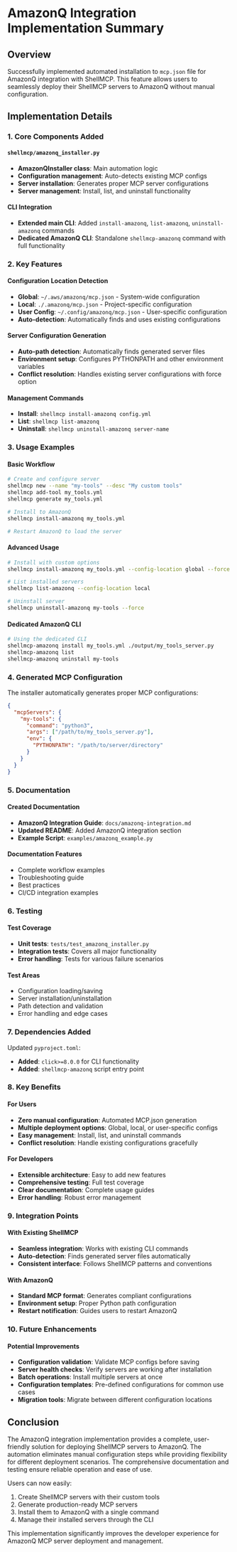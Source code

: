 # AmazonQ Integration Implementation Summary

## Overview

Successfully implemented automated installation to `mcp.json` file for AmazonQ integration with ShellMCP. This feature allows users to seamlessly deploy their ShellMCP servers to AmazonQ without manual configuration.

## Implementation Details

### 1. Core Components Added

#### `shellmcp/amazonq_installer.py`
- **AmazonQInstaller class**: Main automation logic
- **Configuration management**: Auto-detects existing MCP configs
- **Server installation**: Generates proper MCP server configurations
- **Server management**: Install, list, and uninstall functionality

#### CLI Integration
- **Extended main CLI**: Added `install-amazonq`, `list-amazonq`, `uninstall-amazonq` commands
- **Dedicated AmazonQ CLI**: Standalone `shellmcp-amazonq` command with full functionality

### 2. Key Features

#### Configuration Location Detection
- **Global**: `~/.aws/amazonq/mcp.json` - System-wide configuration
- **Local**: `./.amazonq/mcp.json` - Project-specific configuration  
- **User Config**: `~/.config/amazonq/mcp.json` - User-specific configuration
- **Auto-detection**: Automatically finds and uses existing configurations

#### Server Configuration Generation
- **Auto-path detection**: Automatically finds generated server files
- **Environment setup**: Configures PYTHONPATH and other environment variables
- **Conflict resolution**: Handles existing server configurations with force option

#### Management Commands
- **Install**: `shellmcp install-amazonq config.yml`
- **List**: `shellmcp list-amazonq` 
- **Uninstall**: `shellmcp uninstall-amazonq server-name`

### 3. Usage Examples

#### Basic Workflow
```bash
# Create and configure server
shellmcp new --name "my-tools" --desc "My custom tools"
shellmcp add-tool my_tools.yml
shellmcp generate my_tools.yml

# Install to AmazonQ
shellmcp install-amazonq my_tools.yml

# Restart AmazonQ to load the server
```

#### Advanced Usage
```bash
# Install with custom options
shellmcp install-amazonq my_tools.yml --config-location global --force

# List installed servers
shellmcp list-amazonq --config-location local

# Uninstall server
shellmcp uninstall-amazonq my-tools --force
```

#### Dedicated AmazonQ CLI
```bash
# Using the dedicated CLI
shellmcp-amazonq install my_tools.yml ./output/my_tools_server.py
shellmcp-amazonq list
shellmcp-amazonq uninstall my-tools
```

### 4. Generated MCP Configuration

The installer automatically generates proper MCP configurations:

```json
{
  "mcpServers": {
    "my-tools": {
      "command": "python3",
      "args": ["/path/to/my_tools_server.py"],
      "env": {
        "PYTHONPATH": "/path/to/server/directory"
      }
    }
  }
}
```

### 5. Documentation

#### Created Documentation
- **AmazonQ Integration Guide**: `docs/amazonq-integration.md`
- **Updated README**: Added AmazonQ integration section
- **Example Script**: `examples/amazonq_example.py`

#### Documentation Features
- Complete workflow examples
- Troubleshooting guide
- Best practices
- CI/CD integration examples

### 6. Testing

#### Test Coverage
- **Unit tests**: `tests/test_amazonq_installer.py`
- **Integration tests**: Covers all major functionality
- **Error handling**: Tests for various failure scenarios

#### Test Areas
- Configuration loading/saving
- Server installation/uninstallation
- Path detection and validation
- Error handling and edge cases

### 7. Dependencies Added

Updated `pyproject.toml`:
- **Added**: `click>=8.0.0` for CLI functionality
- **Added**: `shellmcp-amazonq` script entry point

### 8. Key Benefits

#### For Users
- **Zero manual configuration**: Automated MCP.json generation
- **Multiple deployment options**: Global, local, or user-specific configs
- **Easy management**: Install, list, and uninstall commands
- **Conflict resolution**: Handle existing configurations gracefully

#### For Developers
- **Extensible architecture**: Easy to add new features
- **Comprehensive testing**: Full test coverage
- **Clear documentation**: Complete usage guides
- **Error handling**: Robust error management

### 9. Integration Points

#### With Existing ShellMCP
- **Seamless integration**: Works with existing CLI commands
- **Auto-detection**: Finds generated server files automatically
- **Consistent interface**: Follows ShellMCP patterns and conventions

#### With AmazonQ
- **Standard MCP format**: Generates compliant configurations
- **Environment setup**: Proper Python path configuration
- **Restart notification**: Guides users to restart AmazonQ

### 10. Future Enhancements

#### Potential Improvements
- **Configuration validation**: Validate MCP configs before saving
- **Server health checks**: Verify servers are working after installation
- **Batch operations**: Install multiple servers at once
- **Configuration templates**: Pre-defined configurations for common use cases
- **Migration tools**: Migrate between different configuration locations

## Conclusion

The AmazonQ integration implementation provides a complete, user-friendly solution for deploying ShellMCP servers to AmazonQ. The automation eliminates manual configuration steps while providing flexibility for different deployment scenarios. The comprehensive documentation and testing ensure reliable operation and ease of use.

Users can now easily:
1. Create ShellMCP servers with their custom tools
2. Generate production-ready MCP servers
3. Install them to AmazonQ with a single command
4. Manage their installed servers through the CLI

This implementation significantly improves the developer experience for AmazonQ MCP server deployment and management.
